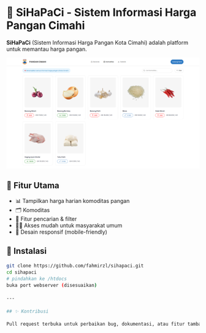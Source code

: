 # 🌾 SiHaPaCi - Sistem Informasi Harga Pangan Cimahi

**SiHaPaCi** (Sistem Informasi Harga Pangan Kota Cimahi) adalah platform untuk memantau harga pangan.

![SiHaPaCi](sihapaci.png)

## 🔧 Fitur Utama

- 📊 Tampilkan harga harian komoditas pangan
- 🗂️ Komoditas
- 🔎 Fitur pencarian & filter
- 🧑‍🌾 Akses mudah untuk masyarakat umum
- 📱 Desain responsif (mobile-friendly)

## 🚀 Instalasi

```bash
git clone https://github.com/fahmirzl/sihapaci.git
cd sihapaci
# pindahkan ke /htdocs
buka port webserver (disesuaikan)

---

## ✨ Kontribusi

Pull request terbuka untuk perbaikan bug, dokumentasi, atau fitur tambahan.
